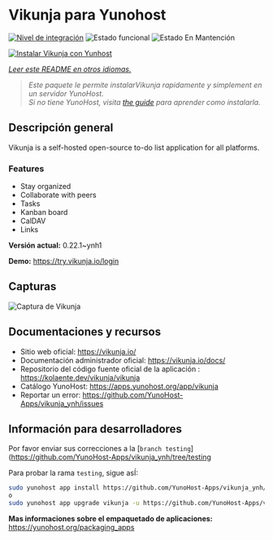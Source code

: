 <!--
Este archivo README esta generado automaticamente<https://github.com/YunoHost/apps/tree/master/tools/readme_generator>
No se debe editar a mano.
-->

# Vikunja para Yunohost

[![Nivel de integración](https://dash.yunohost.org/integration/vikunja.svg)](https://dash.yunohost.org/appci/app/vikunja) ![Estado funcional](https://ci-apps.yunohost.org/ci/badges/vikunja.status.svg) ![Estado En Mantención](https://ci-apps.yunohost.org/ci/badges/vikunja.maintain.svg)

[![Instalar Vikunja con Yunhost](https://install-app.yunohost.org/install-with-yunohost.svg)](https://install-app.yunohost.org/?app=vikunja)

*[Leer este README en otros idiomas.](./ALL_README.md)*

> *Este paquete le permite instalarVikunja rapidamente y simplement en un servidor YunoHost.*  
> *Si no tiene YunoHost, visita [the guide](https://yunohost.org/install) para aprender como instalarla.*

## Descripción general

Vikunja is a self-hosted open-source to-do list application for all platforms.

### Features

- Stay organized 
- Collaborate with peers
- Tasks  
- Kanban board
- CalDAV
- Links  

**Versión actual:** 0.22.1~ynh1

**Demo:** <https://try.vikunja.io/login>

## Capturas

![Captura de Vikunja](./doc/screenshots/kanban.png)

## Documentaciones y recursos

- Sitio web oficial: <https://vikunja.io/>
- Documentación administrador oficial: <https://vikunja.io/docs/>
- Repositorio del código fuente oficial de la aplicación : <https://kolaente.dev/vikunja/vikunja>
- Catálogo YunoHost: <https://apps.yunohost.org/app/vikunja>
- Reportar un error: <https://github.com/YunoHost-Apps/vikunja_ynh/issues>

## Información para desarrolladores

Por favor enviar sus correcciones a la [`branch testing`](https://github.com/YunoHost-Apps/vikunja_ynh/tree/testing

Para probar la rama `testing`, sigue asÍ:

```bash
sudo yunohost app install https://github.com/YunoHost-Apps/vikunja_ynh/tree/testing --debug
o
sudo yunohost app upgrade vikunja -u https://github.com/YunoHost-Apps/vikunja_ynh/tree/testing --debug
```

**Mas informaciones sobre el empaquetado de aplicaciones:** <https://yunohost.org/packaging_apps>
